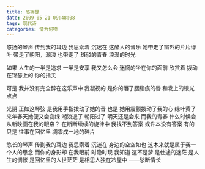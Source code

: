 ```yaml
---
title: 感锦瑟
date: 2009-05-21 09:48:08
tags: 现代诗
categories: 情为何物
---
```

悠扬的琴声
传到我的耳边
我思索着
沉迷在
这醉人的音乐
她带走了窗外的片片绿叶
带走了朝阳，潮浪
也带走了
斑驳的青春
浪漫的时光
<!-- more -->    
如果
人生的一半是追求
一半是安享
我又怎么会
迷惘的坐在你的面前
欣赏着
拨动在锦瑟上的
你的指尖
    
可是
我并没有完全醉在这乐声中
我凝视的
是你的落了胭脂痕的唇
和发上的银光点点
    
光阴
正如这琴弦
是我用手指拨动了她的音
也是
她用震颤拨动了我的心
绿叶黄了
来年春天她便又会变绿
潮浪退了
朝阳过了
明天还是会来
而我的青春
什么时候会从新映画在我的眼帘？
在断断续续的旋律中
我找不到答案
或许本没有答案
有的只是
往事在回忆里
凋零成一地的碎片
    
悠长的琴声
传到我的耳边
我思索着
沉迷在
身边的空空如也
这本来就是属于我一个人的思念
而你的身影却
在我眼前
时隐时现
我知道
这不是梦
是仕途的迷茫
是人生的惆怅
是回忆里的人世茫茫
是相思人独在冷屋中
——愁断情长